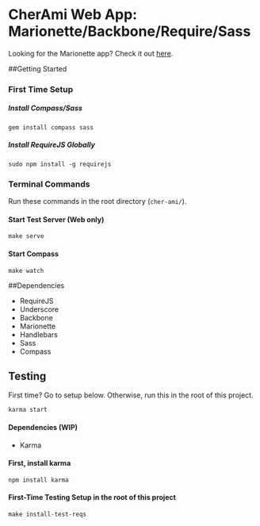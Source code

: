 CherAmi Web App: Marionette/Backbone/Require/Sass
==========================================

Looking for the Marionette app? Check it out [here](https://github.com/rtoal/cher-ami/tree/master/web/src/static/js/app).

##Getting Started

### First Time Setup

##### Install Compass/Sass

	gem install compass sass

##### Install RequireJS Globally

	sudo npm install -g requirejs

### Terminal Commands

Run these commands in the root directory (`cher-ami/`).

#### Start Test Server (Web only)

	make serve

#### Start Compass

	make watch

##Dependencies

* RequireJS
* Underscore
* Backbone
* Marionette
* Handlebars
* Sass
* Compass


## Testing
First time? Go to setup below. Otherwise, run this in the root of this project.

	karma start

#### Dependencies (WIP)

* Karma

#### First, install karma

	npm install karma

#### First-Time Testing Setup in the root of this project

	make install-test-reqs





